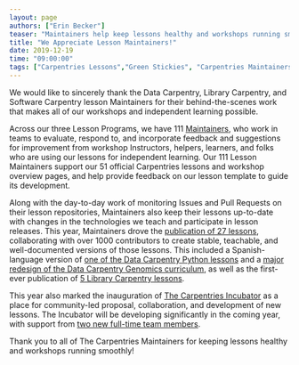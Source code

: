 ```yaml
---
layout: page
authors: ["Erin Becker"]
teaser: "Maintainers help keep lessons healthy and workshops running smoothly."
title: "We Appreciate Lesson Maintainers!"
date: 2019-12-19
time: "09:00:00"
tags: ["Carpentries Lessons","Green Stickies", "Carpentries Maintainers"]
---
```


We would like to sincerely thank the Data Carpentry, Library Carpentry, and Software Carpentry lesson Maintainers for their behind-the-scenes work that makes all of our workshops and independent learning possible. 

Across our three Lesson Programs, we have 111 [Maintainers](http://carpentries.org/maintainers), who work in teams to evaluate, respond to, and incorporate feedback and suggestions for improvement from workshop Instructors, helpers, learners, and folks who are using our lessons for independent learning. Our 111 Lesson Maintainers support our 51 official Carpentries lessons and workshop overview pages, and help provide feedback on our lesson template to guide its development.

Along with the day-to-day work of monitoring Issues and Pull Requests on their lesson repositories, Maintainers also keep their lessons up-to-date with changes in the technologies we teach and participate in lesson releases. This year, Maintainers drove the [publication of 27 lessons](https://carpentries.org/blog/2019/07/lesson-release/), collaborating with over 1000 contributors to create stable, teachable, and well-documented versions of those lessons. This included a Spanish-language version of [one of the Data Carpentry Python lessons](https://carpentries.org/posts-by-tags/#blog-tag-carpentries-lessons) and a [major redesign of the Data Carpentry Genomics curriculum](https://carpentries.org/blog/2019/07/genomics-relaunch/), as well as the first-ever publication of [5 Library Carpentry lessons](https://carpentries.org/blog/2019/07/lesson-release/#library-carpentry-lessons).

This year also marked the inauguration of [The Carpentries Incubator](https://carpentries.org/community-lessons/) as a place for community-led proposal, collaboration, and development of new lessons. The Incubator will be developing significantly in the coming year, with support from [two new full-time team members](https://carpentries.org/blog/2019/11/job-opportunities-with-the-carpentries/). 

Thank you to all of The Carpentries Maintainers for keeping lessons healthy and workshops running smoothly!

 


